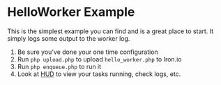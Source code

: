 # HelloWorker Example

This is the simplest example you can find and is a great place to start. It simply logs some output to the worker log.

1. Be sure you've done your one time configuration
2. Run `php upload.php` to upload `hello_worker.php` to Iron.io
3. Run `php enqueue.php` to run it
4. Look at [HUD](https://hud.iron.io) to view your tasks running, check logs, etc.
